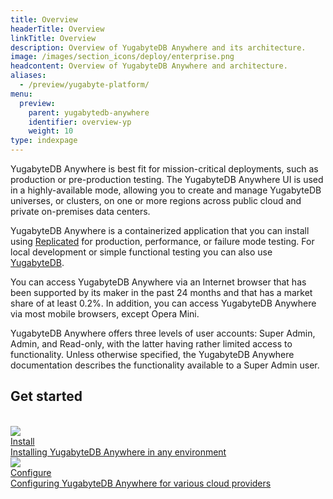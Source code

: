 ```yaml
---
title: Overview
headerTitle: Overview
linkTitle: Overview
description: Overview of YugabyteDB Anywhere and its architecture.
image: /images/section_icons/deploy/enterprise.png
headcontent: Overview of YugabyteDB Anywhere and architecture.
aliases:
  - /preview/yugabyte-platform/
menu:
  preview:
    parent: yugabytedb-anywhere
    identifier: overview-yp
    weight: 10
type: indexpage
---
```


YugabyteDB Anywhere is best fit for mission-critical deployments, such as production or pre-production testing. The YugabyteDB Anywhere UI is used in a highly-available mode, allowing you to create and manage YugabyteDB universes, or clusters, on one or more regions across public cloud and private on-premises data centers.

YugabyteDB Anywhere is a containerized application that you can install using <a href="https://www.replicated.com/" target="_blank">Replicated</a> for production, performance, or failure mode testing. For local development or simple functional testing you can also use <a href="../../quick-start/install">YugabyteDB</a>.

You can access YugabyteDB Anywhere via an Internet browser that has been supported by its maker in the past 24 months and that has a market share of at least 0.2%. In addition, you can access YugabyteDB Anywhere via most mobile browsers, except Opera Mini.

YugabyteDB Anywhere offers three levels of user accounts: Super Admin, Admin, and Read-only, with the latter having rather limited access to functionality. Unless otherwise specified, the YugabyteDB Anywhere documentation describes the functionality available to a Super Admin user.

## Get started

<br>

<div class="row">

  <div class="col-12 col-md-6 col-lg-12 col-xl-6">
    <a class="section-link icon-offset" href="install/public-cloud/">
      <div class="head">
        <img class="icon" src="/images/section_icons/quick_start/install.png" aria-hidden="true" />
        <div class="title">Install</div>
      </div>
      <div class="body">
        Installing YugabyteDB Anywhere in any environment
      </div>
    </a>
  </div>

  <div class="col-12 col-md-6 col-lg-12 col-xl-6">
    <a class="section-link icon-offset" href="configure/aws/">
      <div class="head">
        <img class="icon" src="/images/section_icons/quick_start/create_cluster.png" aria-hidden="true" />
        <div class="title">Configure</div>
      </div>
      <div class="body">
        Configuring YugabyteDB Anywhere for various cloud providers
      </div>
    </a>
  </div>

</div>
